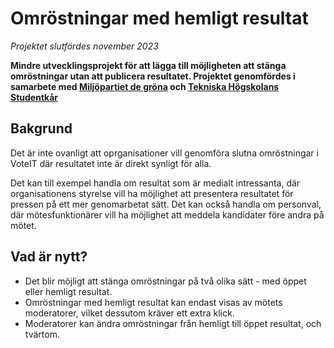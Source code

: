 # Omröstningar med hemligt resultat

_Projektet slutfördes november 2023_

**Mindre utvecklingsprojekt för att lägga till möjligheten att stänga omröstningar utan att publicera resultatet. Projektet genomfördes i samarbete med [Miljöpartiet de gröna](https://www.mp.se/) och [Tekniska Högskolans Studentkår](https://ths.kth.se/)**

## Bakgrund

Det är inte ovanligt att oprganisationer vill genomföra slutna omröstningar i VoteIT där resultatet inte är direkt synligt för alla.

Det kan till exempel handla om resultat som är medialt intressanta, där organisationens styrelse vill ha möjlighet att presentera resultatet för pressen på ett mer genomarbetat sätt. Det kan också handla om personval, där mötesfunktionärer vill ha möjlighet att meddela kandidater före andra på mötet.

## Vad är nytt?

- Det blir möjligt att stänga omröstningar på två olika sätt - med öppet eller hemligt resultat.
- Omröstningar med hemligt resultat kan endast visas av mötets moderatorer, vilket dessutom kräver ett extra klick.
- Moderatorer kan ändra omröstningar från hemligt till öppet resultat, och tvärtom.
